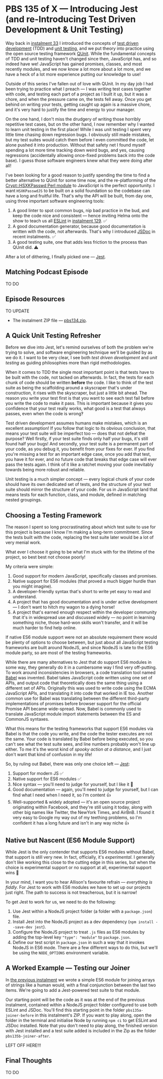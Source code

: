 # PBS 135 of X — Introducing Jest (and re-Introducing Test Driven Development & Unit Testing)

Way back in [instalment 33](./pbs33) I introduced the concepts of [test driven development](https://en.wikipedia.org/wiki/Test-driven_development) (TDD) and [unit testing](https://en.wikipedia.org/wiki/Unit_testing), and we put theory into practice using the open source testing framework [QUnit](http://qunitjs.com/). While the fundamental concepts of TDD and unit testing haven't changed since then, JavaScript has, and so indeed have we! JavaScript has gained promises, classes, and most recently modules, and we now know a lot more about a lot more, and we have a heck of a lot more experience putting our knowledge to use!

Outside of this series I've fallen out of love with QUnit. In my day job I had been trying to practice what I preach — I was writing test cases together with code, and testing each part of a project as I built it up, but it was a chore, and when the pressure came on, the tests fell away. Once you get behind on writing your tests, getting caught up again is a massive chore, and it's very hard to justify the time and energy to your manager.

On the one hand, I don't miss the drudgery of writing those horribly repetitive test cases, but on the other hand, I now remember why I wanted to learn unit testing in the first place! While I was unit testing I spent very little time chasing down regression bugs. I obviously still made mistakes, but my test suites would catch them before I even committed the code, let alone pushed it into production. Without that safety net I found myself spending a lot more time tracking down weird bugs, and yes, causing regressions (accidentally allowing once-fixed problems back into the code base). I guess those software engineers knew what they were doing after all!

I've been looking for a good reason to justify spending the time to find a better alternative to QUnit for some time now, and the re-platforming of the [Crypt::HSXKPasswd Perl module](https://metacpan.org/pod/Crypt::HSXKPasswd) to JavaScript is the perfect opportunity. I want `HSXKPasswdJS` to be built on a solid foundation so the codebase can have a long and fruitful life. That's why the API will be built, from day one, using three important software engineering tools:

1. A good linter to spot common bugs, nip bad practice in the bud, and keep the code nice and consistent — hence inviting Helma onto the show to teach us all [ESLint](https://eslint.org) in [instalment 129](./pbs129). ✅
2. A good documentation generator, because good documentation is written with the code, not afterwards. That's why I introduced [JSDoc](https://jsdoc.app) in recent instalments. ✅
3. A good testing suite, one that adds less friction to the process than QUnit did. ⚠️

After a lot of dithering, I finally picked one — [Jest](https://jestjs.io/).

## Matching Podcast Episode

TO DO

## Episode Resources

TO UPDATE

* The instalment ZIP file — [pbs134.zip](https://github.com/bartificer/programming-by-stealth/raw/master/instalmentZips/pbs134.zip).

## A Quick Unit Testing Refresher

Before we dive into Jest, let's remind ourselves of both the problem we're trying to solve, and software engineering technique we'll be guided by as we do it. I want to be very clear, I see both *test driven development* and *unit testing* as guiding philosophies more than rigid methodologies.

When it comes to TDD the single most important point is that tests have to be built with the code, not tacked on afterwards. In fact, the tests for each chunk of code should be written **before** the code. I like to think of the test suite as being the scaffolding around a skyscraper that's under construction, it rises with the skyscraper, but just a little bit ahead. The reason you write your test first is that you want to see each test fail before you write the code to make it pass. This is important because it gives you confidence that your test really works, what good is a test that always passes, even when the code is wrong‽

Test driven development assumes humans make mistakes, which is an excellent assumption! If you follow that logic to its obvious conclusion, that means your test suite will be imperfect too — does that not defeat the purpose? Well firstly, if your test suite finds only half your bugs, it's still found half your bugs! And secondly, your test suite is a permanent part of your code, as you debug it, you benefit from your fixes for ever. If you find you're missing a test for an important edge case, once you add that test, you have it for ever, and no future code that breaks that edge case will ever pass the tests again. I think of it like a ratchet moving your code inevitably towards being more robust and reliable.

Unit testing is a much simpler concept — every logical chunk of your code should have its own dedicated set of tests, and the structure of your test suite should mirror the structure of your code. For us in JavaScript land that means tests for each function, class, and module, defined in matching nested groupings.

## Choosing a Testing Framework

The reason I spent so long procrastinating about which test suite to use for this project is because I know I'm making a long-term commitment. Since the tests built with the code, replacing the test suite later would be a lot of very menial work.

What ever I choose it going to be what I'm stuck with for the lifetime of the project, so best best not choose poorly!

My criteria were simple:

1. Good support for modern JavaScript, specifically classes and promises.
2. Native support for ES6 modules (that proved a much bigger hurdle than you might imagine).
3. A developer-friendly syntax that's short to write yet easy to read and understand.
4. A project that has good documentation and is under active development — I don't want to hitch my wagon to a dying horse!
5. A project that's earned enough respect within the developer community that it's in widespread use and discussed widely — no point in learning something niche, those hard-won skills won't transfer, and it will be much harder to find help online.

If native ES6 module support were not an absolute requirement there would be plenty of options to choose between, but just about all JavaScript testing frameworks are built around NodeJS, and since NodeJS is late to the ES6 module party, so are most of the testing frameworks.

While there are many alternatives to Jest that do support ES6 modules in some way, they generally do it in a cumbersome way I find very off-putting. To work around inconsistencies in browsers, a code translation tool named [Babel](https://babeljs.io/) was invented. Babel takes JavaScript code written using one set of APIs, and output code that theoretically does the same thing using a different set of APIs. Originally this was used to write code using the ECMA JavaScript APIs, and translating it into code that worked in IE too. Another common use for Babel was translating between the different third-party implementations of promises before browser support for the official Promise API became wide-spread. Now, Babel is commonly used to translate JavaScript module import statements between the ES and CommonJS syntaxes.

What this means for the testing frameworks that support ES6 modules via Babel is that the code you write, and the code the tester executes are not the same. Your code is translated by Babel before being executed, so you can't see what the test suite sees, and line numbers probably won't line up either. To me it's the worst kind of *spooky action at a distance*, and I just don't want that kind of confusion in my life!

So, by ruling out Babel, there was only one choice left — [Jest](https://jestjs.io/):

1. Support for modern JS ✅
2. Native support for ES6 modules ✅
3. Nice syntax — you'll need to judge for yourself, but I like it 🙂
4. Good documentation — again, you'll need to judge for yourself, but I can find what I need when I need it, so I'm content 👍
5. Well-supported & widely adopted — it's an open source project originating within Facebook, and they're still using it today, along with other big names like Twitter, the NewYork Times, and AirBnB. I found it very easy to Google my way out of my teething problems, so I'm confident it has a long future and isn't in any way niche 👍

## Native but Nascent (ES6 Module Support)

While Jest is the only contender that supports ES6 modules without Babel, that support is still very new. In fact, officially, it's *experimental*. I generally don't like working this close to the cutting edge in this series, but when the choice is experimental support or no support at all, experimental support wins 🙂

In your mind, I want you to hear Allison's favourite refrain — *everything is fiddly*. For Jest to work with ES6 modules we have to set up our projects just right. The path to success is not treacherous, but it is narrow!

To get Jest to work for us, we need to do the following:

1. Use Jest within a NodeJS project folder (a folder with a `package.json`) file.
2. Install Jest into the NodeJS project as a dev dependency (`npm install --save-dev jest`).
3. Configure the NodeJS project to treat `.js` files as ES6 modules by adding the top-level key `"type": "module"` to `package.json`.
4. Define our test script in `package.json` in such a way that it invokes NodeJS in ES6 mode. There are a few different ways to do this, but we'll be using the `NODE_OPTIONS` environment variable.

## A Worked Example — Testing our Joiner

In [the previous instalment](./pbs134) we wrote a simple ES6 module for joining arrays of strings like a human would, with a final conjunction between the last two items. We're going to add a Jest-powered test suite to that module.

Our starting point will be the code as it was at the end of the previous instalment, contained within a NodeJS project folder configured to use both ESLint and JSDoc. You'll find this starting point in the folder `pbs135a-joiner-before` in this instalment's ZIP. If you want to play along, open the folder in the terminal and initialise Node by running `npm ci` to get ESLint and JSDoc installed. Note that you don't need to play along, the finished version with Jest installed and a test suite added is included in the Zip as the folder `pbs135b-joiner-after`.

LEFT OFF HERE!!!

## Final Thoughts

TO DO